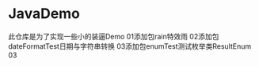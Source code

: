 # JavaDemo
此仓库是为了实现一些小的装逼Demo
01添加包rain特效雨
02添加包dateFormatTest日期与字符串转换
03添加包enumTest测试枚举类ResultEnum
03
